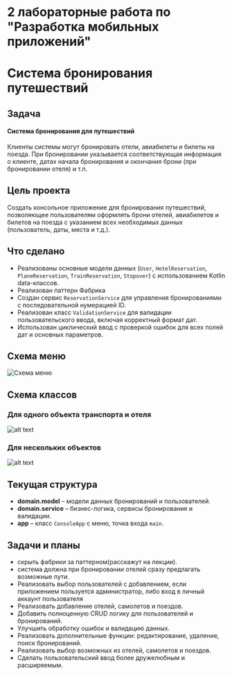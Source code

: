 # 2 лабораторные работа по "Разработка мобильных приложений"


# Система бронирования путешествий

## Задача
#### Система бронирования для путешествий
Клиенты системы могут бронировать отели, авиабилеты и билеты на поезда. При бронировании указывается соответствующая информация о клиенте, датах начала бронирования и окончания брони (при бронировании отеля) и т.п.

## Цель проекта
Создать консольное приложение для бронирования путешествий, позволяющее пользователям оформлять брони отелей, авиабилетов и билетов на поезда с указанием всех необходимых данных (пользователь, даты, места и т.д.).

## Что сделано
- Реализованы основные модели данных (`User`, `HotelReservation`, `PlaneReservation`, `TrainReservation`, `Stopover`) с использованием Kotlin data-классов.
- Реализован паттерн Фабрика
- Создан сервис `ReservationService` для управления бронированиями с последовательной нумерацией ID.
- Реализован класс `ValidationService` для валидации пользовательского ввода, включая корректный формат дат.
- Использован циклический ввод с проверкой ошибок для всех полей дат и основных параметров.

## Схема меню
![Схема меню](https://i.postimg.cc/L8J71Cmk/image.png)

## Схема классов
### Для одного объекта транспорта и отеля
![alt text](https://i.postimg.cc/k5dcgfGg/image.png)

### Для нескольких объектов
![alt text](https://i.postimg.cc/cCV35L8L/image.png)


## Текущая структура
- **domain.model** – модели данных бронирований и пользователей.
- **domain.service** – бизнес-логика, сервисы бронирования и валидации.
- **app** – класс `ConsoleApp` с меню, точка входа `main`.

## Задачи и планы
- скрыть фабрики за паттерном(расскажут на лекции).
- система должна при бронировании отелей сразу предлагать возможные пути.
- Реализовать выбор пользователей с добавлением, если приложением пользуется администратор, либо вход в личный аккаунт пользователя
- Реализовать добавление отелей, самолетов и поездов.
- Добавить полноценную CRUD логику для пользователей и бронирований.
- Улучшить обработку ошибок и валидацию данных.
- Реализовать дополнительные функции: редактирование, удаление, поиск бронирований.
- Реализовать выбор возможных из отелей, самолетов и поездов.
- Сделать пользовательский ввод более дружелюбным и расширяемым.
